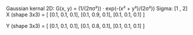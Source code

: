 Gaussian kernal 2D: G(x, y) = (1/(2πσ²)) · exp(-(x² + y²)/(2σ²))
Sigma: [1 , 2]
X (shape 3x3) = [ [0.1, 0.1, 0.1],
                [0.1, 0.9, 0.1],
                [0.1, 0.1, 0.1] ]

Y (shape 3x3) = [ [0.1, 0.1, 0.1],
                [0.1, 0.8, 0.1],
                [0.1, 0.1, 0.1] ]
